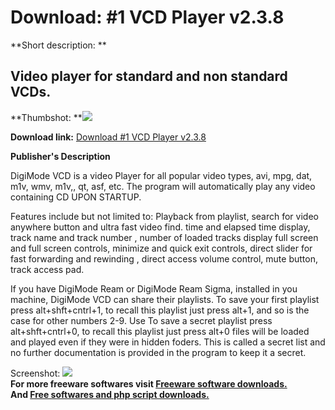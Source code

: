 # Download: #1 VCD Player v2.3.8

**Short description: **

## Video player for standard and non standard VCDs.

  
**Thumbshot: **![](http://www.freewarefiles.com/screenshot/1vcdplayer_md.jpg)   
  
**Download link:** [Download #1 VCD Player v2.3.8](http://freesoftwares.boysofts.com/VCD-Player-V_program_18158.html)  
  

**Publisher's Description**  
  

DigiMode VCD is a video Player for all popular video types, avi, mpg, dat,
m1v, wmv, m1v,, qt, asf, etc. The program will automatically play any video
containing CD UPON STARTUP.

Features include but not limited to: Playback from playlist, search for video
anywhere button and ultra fast video find. time and elapsed time display,
track name and track number , number of loaded tracks display full screen and
full screen controls, minimize and quick exit controls, direct slider for fast
forwarding and rewinding , direct access volume control, mute button, track
access pad.

If you have DigiMode Ream or DigiMode Ream Sigma, installed in you machine,
DigiMode VCD can share their playlists. To save your first playlist press
alt+shft+cntrl+1, to recall this playlist just press alt+1, and so is the case
for other numbers 2-9. Use To save a secret playlist press alt+shft+cntrl+0,
to recall this playlist just press alt+0 files will be loaded and played even
if they were in hidden foders. This is called a secret list and no further
documentation is provided in the program to keep it a secret.

  
  
Screenshot: ![](http://www.freewarefiles.com/screenshot/1vcdplayer.jpg)  
**For more freeware softwares visit [Freeware software downloads.](http://freesoftwares.boysofts.com/)**   
**And [Free softwares and php script downloads.](http://www.boysofts.com/)**

